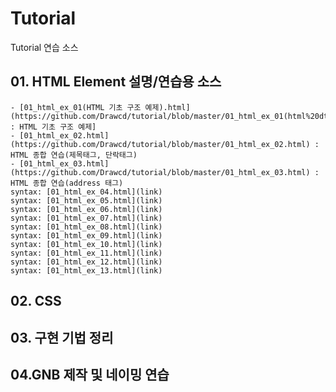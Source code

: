 # Tutorial
Tutorial 연습 소스

## 01. HTML Element 설명/연습용 소스
    - [01_html_ex_01(HTML 기초 구조 예제).html](https://github.com/Drawcd/tutorial/blob/master/01_html_ex_01(html%20dtd).html) : HTML 기초 구조 예제]
    - [01_html_ex_02.html](https://github.com/Drawcd/tutorial/blob/master/01_html_ex_02.html) : HTML 종합 연습(제목태그, 단락태그)
    - [01_html_ex_03.html](https://github.com/Drawcd/tutorial/blob/master/01_html_ex_03.html) : HTML 종합 연습(address 태그)
    syntax: [01_html_ex_04.html](link)
    syntax: [01_html_ex_05.html](link)
    syntax: [01_html_ex_06.html](link)
    syntax: [01_html_ex_07.html](link)
    syntax: [01_html_ex_08.html](link)
    syntax: [01_html_ex_09.html](link)
    syntax: [01_html_ex_10.html](link)
    syntax: [01_html_ex_11.html](link)
    syntax: [01_html_ex_12.html](link)
    syntax: [01_html_ex_13.html](link)

## 02. CSS

## 03. 구현 기법 정리

## 04.GNB 제작 및 네이밍 연습

